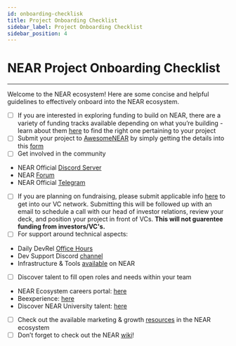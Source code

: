 ```yaml
---
id: onboarding-checklisk
title: Project Onboarding Checklist
sidebar_label: Project Onboarding Checklist
sidebar_position: 4
---
```


# NEAR Project Onboarding Checklist
---


Welcome to the NEAR ecosystem! Here are some concise and helpful guidelines to effectively onboard into the NEAR ecosystem.


- [ ] If you are interested in exploring funding to build on NEAR, there are a variety of funding tracks available depending on what you’re building - learn about them [here](https://near.org/ecosystem/get-funding/) to find the right one pertaining to your project
- [ ] Submit your project to [AwesomeNEAR](https://awesomenear.com/) by simply getting the details into this [form](https://awesomenear.com/getstarted)
- [ ] Get involved in the community
* NEAR Official [Discord Server](https://discord.gg/Wx9AjvhaW9)
* NEAR [Forum](https://gov.near.org/)
* NEAR Official [Telegram](https://t.me/cryptonear)
- [ ] If you are planning on fundraising, please submit applicable info [here](https://nearprotocol1001.typeform.com/nearvcnetwork) to get into our VC network. Submitting this will be followed up with an email to schedule a call with our head of investor relations, review your deck, and position your project in front of VCs. **This will not guarentee funding from investors/VC's.**
- [ ] For support around technical aspects:
* Daily DevRel [Office Hours](https://near.org/developers/get-help/office-hours/)
* Dev Support Discord [channel](https://discord.gg/9ezRXvQ3EG)
* Infrastructure & Tools [available](https://wiki.near.org/support/infrastructure) on NEAR
- [ ] Discover talent to fill open roles and needs within your team
* NEAR Ecosystem careers portal: [here](https://careers.near.org/jobs)
* Beexperience: [here](https://beexperience.io/)
* Discover NEAR University talent: [here](https://discord.gg/k4pxafjMWA)
- [ ] Check out the available marketing & growth [resources](https://wiki.near.org/support/growth) in the NEAR ecosystem
- [ ] Don’t forget to check out the NEAR [wiki](https://wiki.near.org/)!
